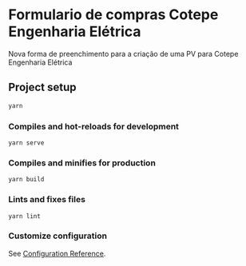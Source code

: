 # Formulario de compras Cotepe Engenharia Elétrica

Nova forma de preenchimento para a criação de uma PV para Cotepe Engenharia Elétrica

## Project setup

```bash
yarn
```

### Compiles and hot-reloads for development

```
yarn serve
```

### Compiles and minifies for production

```
yarn build
```

### Lints and fixes files

```
yarn lint
```

### Customize configuration

See [Configuration Reference](https://cli.vuejs.org/config/).
